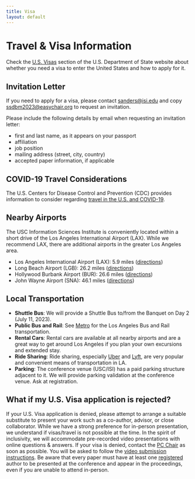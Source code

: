 ```yaml
---
title: Visa
layout: default
---
```


# Travel & Visa Information

Check the [U.S. Visas](https://travel.state.gov/content/travel/en/us-visas/business.html) section of the U.S. Department of State website about whether you need a visa to enter the United States and how to apply for it.

## Invitation Letter

If you need to apply for a visa, please contact [sanders@isi.edu](sanders@isi.edu) and copy [ssdbm2023@easychair.org](mailto:ssdbm2023@easychair.org) to request an invitation.

Please include the following details by email when requesting an invitation letter:
- first and last name, as it appears on your passport
- affiliation
- job position
- mailing address (street, city, country)
- accepted paper information, if applicable

## COVID-19 Travel Considerations

The U.S. Centers for Disease Control and Prevention (CDC) provides information to consider regarding [travel in the U.S. and COVID-19](https://wwwnc.cdc.gov/travel/diseases/covid19?CDC_AA_refVal=https%3A%2F%2Fwww.cdc.gov%2Fcoronavirus%2F2019-ncov%2Ftravelers%2Finternational-travel-during-covid19.html).

## Nearby Airports

The USC Information Sciences Institute is conveniently located within a short drive of the Los Angeles International Airport (LAX). While we recommend LAX, there are additional airports in the greater Los Angeles area.

* Los Angeles International Airport (LAX): 5.9 miles ([directions](https://www.google.com/maps/dir/LAX+airport+(LAX),+World+Way,+Los+Angeles,+CA/USC+Information+Sciences+Institute,+4676+Admiralty+Way+%231001,+Marina+Del+Rey,+CA+90292/@33.9631042,-118.4384869,14z/data=!3m2!4b1!5s0x80c2ba809b451757:0xce2d7fcd5c9bf67c!4m13!4m12!1m5!1m1!1s0x80c2b0d213b24fb5:0x77a87b57698badf1!2m2!1d-118.4091036!2d33.9437902!1m5!1m1!1s0x80c2ba807e9dc4f7:0xcbfb9ebc54219723!2m2!1d-118.4400385!2d33.9800707?entry=ttu))
* Long Beach Airport (LGB): 26.2 miles ([directions](https://www.google.com/maps/dir/Long+Beach+Airport,+Donald+Douglas+Drive,+Long+Beach,+CA/USC+Information+Sciences+Institute,+4676+Admiralty+Way+%231001,+Marina+Del+Rey,+CA+90292/@33.8972646,-118.4550056,11z/data=!3m2!4b1!5s0x80c2ba809b451757:0xce2d7fcd5c9bf67c!4m13!4m12!1m5!1m1!1s0x80dd3236c1430c85:0x3d72b50085627ff!2m2!1d-118.1512518!2d33.8161655!1m5!1m1!1s0x80c2ba807e9dc4f7:0xcbfb9ebc54219723!2m2!1d-118.4400385!2d33.9800707?entry=ttu))
* Hollywood Burbank Airport (BUR): 26.6 miles ([directions](https://www.google.com/maps/dir/BUR+airport+(BUR),+North+Hollywood+Way,+Burbank,+CA/USC+Information+Sciences+Institute,+4676+Admiralty+Way+%231001,+Marina+Del+Rey,+CA+90292/@34.0889032,-118.4387432,12z/data=!3m2!4b1!5s0x80c2ba809b451757:0xce2d7fcd5c9bf67c!4m13!4m12!1m5!1m1!1s0x80c2944d39cf4379:0x6de1181bf1d805f1!2m2!1d-118.3574036!2d34.1983122!1m5!1m1!1s0x80c2ba807e9dc4f7:0xcbfb9ebc54219723!2m2!1d-118.4400385!2d33.9800707?entry=ttu))
* John Wayne Airport (SNA): 46.1 miles ([directions](https://www.google.com/maps/dir/John+Wayne+Airport+(SNA),+Airport+Way,+Santa+Ana,+CA/USC+Information+Sciences+Institute,+4676+Admiralty+Way+%231001,+Marina+Del+Rey,+CA+90292/@33.8313485,-118.4782535,10z/data=!3m2!4b1!5s0x80c2ba809b451757:0xce2d7fcd5c9bf67c!4m13!4m12!1m5!1m1!1s0x80dcdeedcbab40ef:0xc941e8f5c31119e2!2m2!1d-117.8623738!2d33.6778994!1m5!1m1!1s0x80c2ba807e9dc4f7:0xcbfb9ebc54219723!2m2!1d-118.4400385!2d33.9800707?entry=ttu))

## Local Transportation

* **Shuttle Bus**: We will provide a Shuttle Bus to/from the Banquet on Day 2 (July 11, 2023).
* **Public Bus and Rail**: See [Metro](https://www.metro.net) for the Los Angeles Bus and Rail transportation.
* **Rental Cars**: Rental cars are available at all nearby airports and are a great way to get around Los Angeles if you plan your own excursions and extended stay.
* **Ride Sharing**: Ride sharing, especially [Uber](www.uber.com) and [Lyft](https://www.lyft.com), are very popular and convenient means of transportation in LA.
* **Parking**: The conference venue (USC/ISI) has a paid parking structure adjacent to it. We will provide parking validation at the conference venue. Ask at registration.

## What if my U.S. Visa application is rejected?

If your U.S. Visa application is denied, please attempt to arrange a suitable substitute to present your work such as a co-author, advisor, or close collaborator.
While we have a strong preference for in-person presentation, we understand if visas/travel is not possible at the time.
In the spirit of inclusivity, we will accommodate pre-recorded video presentations with online questions & answers. 
If your visa is denied, contact the [PC Chair](mailto:schuler@isi.edu) as soon as possible. 
You will be asked to follow the [video submission instructions](./videos.md).
Be aware that every paper must have at least one [registered](./register.md) author to be presented at the conference and appear in the proceedings, even if you are unable to attend in-person.
